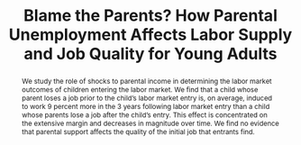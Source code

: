 ---
layout:
title: "Blame the Parents? How Parental Unemployment Affects Labor Supply and Job Quality for Young Adults"
category: research
abstract: We study the role of shocks to parental income in determining the labor market outcomes of children entering the labor market. We find that a child whose parent loses a job prior to the child’s labor market entry is, on average, induced to work 9 percent more in the 3 years following labor market entry than a child whose parents lose a job after the child’s entry. This effect is concentrated on the extensive margin and decreases in magnitude over time. We find no evidence that parental support affects the quality of the initial job that entrants find.
journal: Revise and Resubmit at The Journal of Labor Economics
published: 0
link: "/assets/Parental_Shocks_Paper.pdf"
js: "toggleMe('belgium'); return false;"
js_abbrev: 'belgium'
order: 4
coauthors: (with Frederic Panier, Ilan Tojerow)
bib: <br> @article{reportingandreciprocity,
  title={Blame the Parents? How Financial Incentives Affect Labor Supply and Job Quality for Young Adults},
  author={Fradkin, Andrey and Panier, Frederic and Tojerow, Ilan},
  year={2015}}
bibjs: "toggleMe('belgium_bib'); return false;"
bib_abbrev: 'belgium_bib'
---